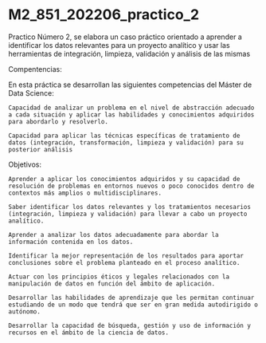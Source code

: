 # M2_851_202206_practico_2

Practico Número 2, se elabora un caso práctico orientado a aprender a identificar los datos relevantes para un proyecto analítico y usar las herramientas de integración, limpieza, validación y análisis de las mismas

Compentencias:

En esta práctica se desarrollan las siguientes competencias del Máster de Data Science:


    Capacidad de analizar un problema en el nivel de abstracción adecuado a cada situación y aplicar las habilidades y conocimientos adquiridos para abordarlo y resolverlo.

    Capacidad para aplicar las técnicas específicas de tratamiento de datos (integración, transformación, limpieza y validación) para su posterior análisis


Objetivos:

    Aprender a aplicar los conocimientos adquiridos y su capacidad de resolución de problemas en entornos nuevos o poco conocidos dentro de contextos más amplios o multidisciplinares.

    Saber identificar los datos relevantes y los tratamientos necesarios (integración, limpieza y validación) para llevar a cabo un proyecto analítico.

    Aprender a analizar los datos adecuadamente para abordar la información contenida en los datos.

    Identificar la mejor representación de los resultados para aportar conclusiones sobre el problema planteado en el proceso analítico.

    Actuar con los principios éticos y legales relacionados con la manipulación de datos en función del ámbito de aplicación.

    Desarrollar las habilidades de aprendizaje que les permitan continuar estudiando de un modo que tendrá que ser en gran medida autodirigido o autónomo.

    Desarrollar la capacidad de búsqueda, gestión y uso de información y recursos en el ámbito de la ciencia de datos.
